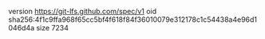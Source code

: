 version https://git-lfs.github.com/spec/v1
oid sha256:4f1c9ffa968f65cc5bf4f618f84f36010079e312178c1c54438a4e96d1046d4a
size 7234
